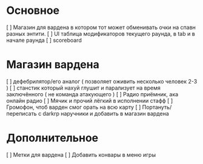 # Основное
[ ] Магазин для вардена в котором тот может обменивать очки на спавн разных энтити.
[ ] UI таблица модификаторов текущего раунда, в tab и в начале раунда
[ ] scoreboard

# Магазин вардена
[ ] дефебрилятор/его аналог ( позволяет оживить несколько человек 2-3 )
[ ] станстик который нахуй глушит и парализует на время заключённого ( не команда атакующего )
[ ] Радио приёмник, ака онлайн радио
[ ] Мячик и прочий лёгкий в исполнении стафф
[ ] Громофон, чтоб варден смог орать на всю карту
[ ] Портануть/переписать с darkrp наручники и добавить в магазин вардена

# Дополнительное
[ ] Метки для вардена
[ ] Добавить конвары в меню игры